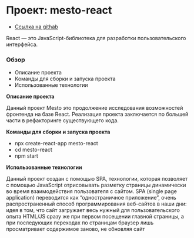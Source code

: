 # Проект: mesto-react

- [Ссылка на githab](https://dmitrysavelev.github.io/mesto-react/)

React — это JavaScript-библиотека для разработки пользовательского интерфейса.

### Обзор

- Описание проекта
- Команды для сборки и запуска проекта
- Использованные технологии

**Описание проекта**

Данный проект Mesto это продолжение исследования возможностей фронтенда на базе React. Реализация проекта заключается по большей части в рефакторинге существующего кода.

**Команды для сборки и запуска проекта**

* npx create-react-app mesto-react
* cd mesto-react
* npm start

**Использованные технологии**

Данный проект создан с помощью SPA, технологии, которая позволяет с помощью JavaScript отрисовывать разметку страницы динамически во время взаимодействия пользователя с сайтом.
SPA (single page application) переводится как “одностраничное приложение”, очень распространенный способ программирования веб-сайтов в наши дни: идея в том, что сайт загружает весь нужный для пользовательского опыта HTML/JS сразу же при первом посещении главной страницы, а при последующих переходах по страницам браузер лишь просматривает содержимое заново, не обновляя сайт